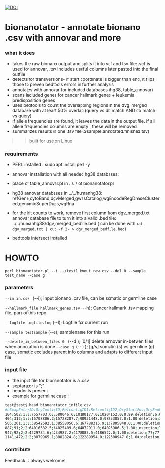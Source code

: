

[![DOI](https://zenodo.org/badge/257535671.svg)](https://zenodo.org/badge/latestdoi/257535671)

# bionanotator - annotate bionano .csv with annovar and more
### what it does
- takes the raw bionano output and splits it into vcf and tsv file: .vcf is used for annovar, .tsv includes useful columns later pasted into the final outfile
- detects for transversions- if start coordinate is bigger than end, it flips those to preven bedtools errors in further analysis
- annotates with annovar for included databases (hg38, table_annovar)
- scans included genes for cancer hallmark genes + leukemia predisposition genes
- uses bedtools to count the overlapping regions in the dvg_merged database with at least 50% overlap (query vs db match  AND db match vs query)
- if allele frequencies are found, it leaves the data in the output file. if all allele frequencies columns are empty , these will be removed
- summarizes results in one .tsv file ($sample.annotated.finished.tsv)

>>  built for use on Linux

### requirements
- PERL installed : sudo apt install perl -y
- annovar installation with all needed hg38 databases:
- place of table_annovar.pl  in ../../ of bionanotator.pl
- hg38 annovar databases in ../../humanhg38:  refGene,cytoBand,dgvMerged,gwasCatalog,wgEncodeRegDnaseClustered,genomicSuperDups,wgRna
- for the hit counts to work, remove first column from dgv_merged.txt annovar database file to turn it into a valid .bed file: ../../humanhg38/dgv_merged_bedfile.bed
 ( can be done with `cat dgv_merged.txt | cut -f 2- > dgv_merged_bedfile.bed`)

- bedtools intersect installed
# HOWTO
`perl bionanotator.pl --i ../test1_bnout_raw.csv --del 0 --sample test_name --case g `
### parameters
`--in in.csv ` (--i); input bionano .csv file, can be somatic or germline case

`--hallmark_file hallmark_genes.tsv` (--h); Cancer hallmark .tsv mapping file, part of this repo.

`--logfile logfile.log` (--l); Logfile for current run

`--sample testsample` (--s); samplename for this run

`--delete_in_between_files 0 ` (--d ); [0/1] delete annovar in-betwen files when annotation is done
`--case g `(--c ); [g/s] somatic (s) vs germline (g) case, somatic excludes parent info columns and adapts to different input file


### input file
- the input file for bionanotator is a .csv
- septarator is ";"
- header is present
- example for germline case :
```bash
test@test$ head bionanotator_infile.csv
#hSmapEntryID;QryContigID;RefcontigID1;RefcontigID2;QryStartPos;QryEndPos;RefStartPos;RefEndPos;Confidence;Type;XmapID1;XmapID2;LinkID;QryStartIdx;QryEndIdx;RefStartIdx;RefEndIdx;Zygosity;Genotype;GenotypeGroup;RawConfidence;RawConfidenceLeft;RawConfidenceRight;RawConfidenceCenter;SVsize;SVfreq;orientation;Sample;Algorithm;Size;Present_in_%_of_BNG_control_samples;Present_in_%_of_BNG_control_samples_with_the_same_enzyme;Fail_assembly_chimeric_score;OverlapGenes;NearestNonOverlapGene;NearestNonOverlapGeneDistance;PutativeGeneFusion;Found_in_parents_assemblies;Found_in_parents_molecules;Found_in_self_molecules;Mother_molecule_count;Father_molecule_count;Self_molecule_count
104;502;1;1;7557703.6;7580046.6;10180177.0;10204152.0;0.99;deletion;6;6;-1;967;968;1314;1315;heterozygous;1;-1;17. Feb;1240.51;1249.24;17. Feb;1631.9;0.564;NA ;KB0060_C___De_novo;assembly_comparison;1632;0.0;0.0;not_applicable;UBE4B;KIF1B;6554.0;-;mother;mother;yes;24;2;29
404;312;1;1;15708806.2;15728287.7;98931448.0;98953857.0;1.00;deletion;31;31;-1;3203;3205;18688;18691;heterozygous;1;-1;64.45;4036.55;2630.41;64.45;2927.5;0.469;NA ;KB0060_C___De_novo;assembly_comparison;2928;0.5;0.0;not_applicable;LPPR5;JC244945;38532.0;-;mother;mother;yes;25;0;32
505;201;1;1;38542692.1;38558056.6;167788315.9;167805848.0;1.00;deletion;68;68;-1;7658;7659;28268;28271;heterozygous;1;-1;42.86;4261.15;9506.92;42.86;2167.5;0.436;NA ;KB0060_C___De_novo;assembly_comparison;2169;0.5;0.0;not_applicable;MPZL1;ADCY10;3540.0;-;mother;mother;yes;26;1;23
887;91;2;2;64016582.5;64025409.6;64072911.0;64075906.5;1.00;insertion;76;76;-1;11913;11915;12807;12808;heterozygous;1;-1;1748.29;15074.26;5698.48;1748.29;5831.7;0.420;NA ;KB0060_C___De_novo;assembly_comparison;5832;0.0;0.0;not_applicable;DQ600650;PELI1;16745.5;-;mother;mother;yes;32;0;30
947;92;2;2;4229734.6;4234987.2;4178883.5;4186522.0;1.00;deletion;77;77;-1;620;621;643;645;heterozygous;1;-1;184.75;673.29;20095.23;184.75;2385.9;0.567;NA ;KB0060_C___De_novo;assembly_comparison;2386;0.0;0.0;not_applicable;-;JA429818;37109.0;-;mother;mother;yes;38;2;26
1141;472;2;2;8879965.1;8882824.8;122289954.0;122300947.0;1.00;deletion;109;109;-1;1652;1653;23605;23606;heterozygous;1;-1;1479.19;2094.37;2179.48;1479.19;8133.3;0.457;NA ;KB0060_C___De_novo;assembly_comparison;8134;0.0;0.0;not_applicable;DQ589229;DQ571825;203560.0;-;mother;mother;yes;19;0;23

```

### contribute
 Feedback is always welcome!
